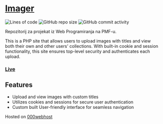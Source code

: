 # <a href="https://imagerluka.000webhostapp.com/index.php" target="_blank">Imager</a>
![Lines of code](https://img.shields.io/tokei/lines/github/momcilovicluka/imager)
![GitHub repo size](https://img.shields.io/github/repo-size/momcilovicluka/imager)
![GitHub commit activity](https://img.shields.io/github/commit-activity/w/momcilovicluka/imager)

Repozitorij za projekat iz Web Programiranja na PMF-u.

This is a PHP site that allows users to upload images with titles and view both their own and other users' collections. With built-in cookie and session functionality, this site ensures top-level security and authenticates each upload.

### <a href="https://imagerluka.000webhostapp.com/index.php" target="_blank" target="_blank">Live</a>



## Features
- Upload and view images with custom titles
- Utilizes cookies and sessions for secure user authentication
- Custom built User-friendly interface for seamless navigation

Hosted on [000webhost](https://www.000webhost.com/)
